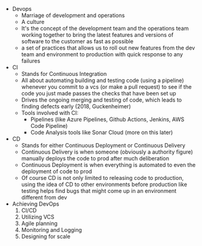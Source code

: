 * Devops
    * Marriage of development and operations 
    * A culture 
    * It's the concept of the development team and the operations team working together to bring the latest features and versions of software to the customer as fast as possible
    * a set of practices that allows us to roll out new features from the dev team and environment to production with quick response to any failures 
* CI
    * Stands for Continuous Integration 
    * All about automating building and testing code (using a pipeline) whenever you commit to a vcs (or make a pull request) to see if the code you just made passes the checks that have been set up
    * Drives the ongoing merging and testing of code, which leads to finding defects early (2018, Guckenheimer) 
    * Tools involved with CI: 
        * Pipelines (like Azure Pipelines, Github Actions, Jenkins, AWS Code Pipeline) 
        * Code Analysis tools like Sonar Cloud (more on this later) 
* CD
    * Stands for either Continuous Deployment or Continuous Delivery 
    * Continuous Delivery is when someone (obviously a authority figure) manually deploys the code to prod after much deliberation
    *  Continuous Deployment is when everything is automated to even the deployment of code to prod 
    * Of course CD is not only limited to releasing code to production, using the idea of CD to other environments before production like testing helps find bugs that might come up in an environment different from dev
* Achieving DevOps
    1. CI/CD 
    2. Utilizing VCS 
    3. Agile planning
    4.  Monitoring and Logging 
    5. Designing for scale 